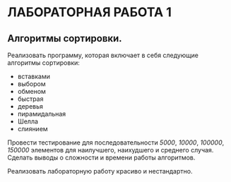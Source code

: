 # ЛАБОРАТОРНАЯ РАБОТА 1

## Алгоритмы сортировки.

Реализовать программу, которая включает в себя следующие алгоритмы сортировки:

* вставками
* выбором
* обменом
* быстрая
* деревья
* пирамидальная
* Шелла
* слиянием

Провести тестирование для последовательности *5000*, *10000*, *100000*, *150000* 
элементов для наилучшего, наихудшего и среднего случая. Сделать выводы о 
сложности и времени работы алгоритмов. 

Реализовать лабораторную работу красиво и нестандартно.
